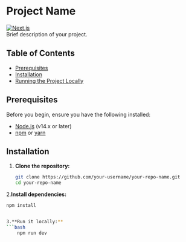 # Project Name

[![Next.js](https://img.shields.io/badge/Next.js-v13.0.0-blue)](https://nextjs.org/)  
Brief description of your project.

## Table of Contents

- [Prerequisites](#prerequisites)
- [Installation](#installation)
- [Running the Project Locally](#running-the-project-locally)


## Prerequisites

Before you begin, ensure you have the following installed:

- [Node.js](https://nodejs.org/) (v14.x or later)
- [npm](https://www.npmjs.com/) or [yarn](https://yarnpkg.com/)

## Installation

1. **Clone the repository:**

   ```bash
   git clone https://github.com/your-username/your-repo-name.git
   cd your-repo-name
2.**Install dependencies:**

  ```bash
  npm install


3.**Run it locally:**
  ```bash
      npm run dev




